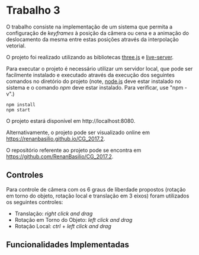 # Trabalho 3

O trabalho consiste na implementação de um sistema que permita a configuração de _keyframes_ à posição da câmera ou cena e a animação do deslocamento da mesma entre estas posições através da interpolação vetorial.

O projeto foi realizado utilizando as bibliotecas
[three.js](https://threejs.org/) e
[live-server](https://www.npmjs.com/package/live-server).

Para executar o projeto é necessário utilizar um servidor local, que pode ser facilmente instalado e executado através da execução dos seguintes comandos no diretório do projeto (note, [node.js](https://nodejs.org/en/) deve estar instalado no sistema e o comando _npm_ deve estar instalado. Para verificar, use "npm -v".) 
~~~
npm install
npm start
~~~
O projeto estará disponível em http://localhost:8080.

Alternativamente, o projeto pode ser visualizado online em https://renanbasilio.github.io/CG_2017.2.

O repositório referente ao projeto pode se encontra em https://github.com/RenanBasilio/CG_2017.2.

## Controles
Para controle de câmera com os 6 graus de liberdade propostos (rotação em torno do objeto, rotação local e translação em 3 eixos) foram utilizados os seguintes controles:
* Translação: _right click and drag_
* Rotação em Torno do Objeto: _left click and drag_
* Rotação Local: _ctrl_ + _left click and drag_

## Funcionalidades Implementadas